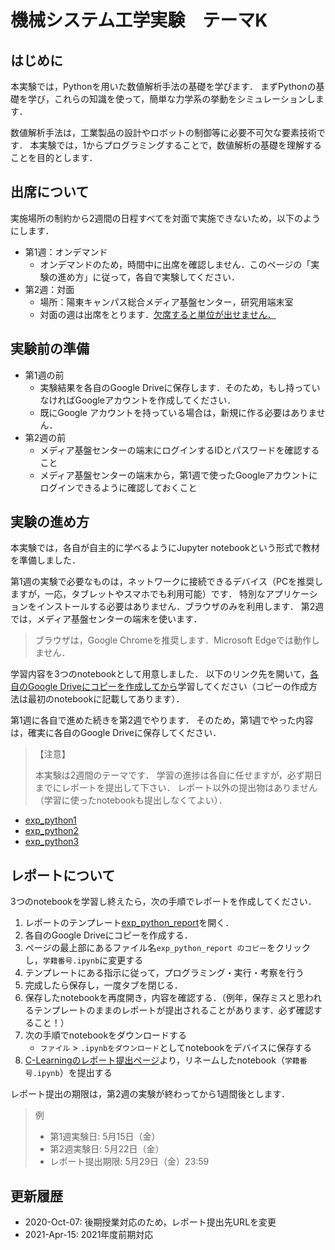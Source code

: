 # 機械システム工学実験　テーマK


## はじめに

本実験では，Pythonを用いた数値解析手法の基礎を学びます．
まずPythonの基礎を学び，これらの知識を使って，簡単な力学系の挙動をシミュレーションします．

数値解析手法は，工業製品の設計やロボットの制御等に必要不可欠な要素技術です．
本実験では，1からプログラミングすることで，数値解析の基礎を理解することを目的とします．

## 出席について

実施場所の制約から2週間の日程すべてを対面で実施できないため，以下のようにします．

- 第1週：オンデマンド
    - オンデマンドのため，時間中に出席を確認しません．このページの「実験の進め方」に従って，各自で実験してください．
- 第2週：対面
    - 場所：陽東キャンパス総合メディア基盤センター，研究用端末室
    - 対面の週は出席をとります．<u>欠席すると単位が出せません．</u>

## 実験前の準備

- 第1週の前
    - 実験結果を各自のGoogle Driveに保存します．そのため，もし持っていなければGoogleアカウントを作成してください．
    - 既にGoogle アカウントを持っている場合は，新規に作る必要はありません．
- 第2週の前
    - メディア基盤センターの端末にログインするIDとパスワードを確認すること
    - メディア基盤センターの端末から，第1週で使ったGoogleアカウントにログインできるように確認しておくこと


## 実験の進め方

本実験では，各自が自主的に学べるようにJupyter notebookという形式で教材を準備しました．

第1週の実験で必要なものは，ネットワークに接続できるデバイス（PCを推奨しますが，一応，タブレットやスマホでも利用可能）です．
特別なアプリケーションをインストールする必要はありません．ブラウザのみを利用します．
第2週では，メディア基盤センターの端末を使います．

> ブラウザは，Google Chromeを推奨します．Microsoft Edgeでは動作しません．

学習内容を3つのnotebookとして用意しました．
以下のリンク先を開いて，<u>各自のGoogle Driveにコピーを作成してから</u>学習してください（コピーの作成方法は最初のnotebookに記載してあります）．

第1週に各自で進めた続きを第2週でやります．
そのため，第1週でやった内容は，確実に各自のGoogle Driveに保存してください．

> 【注意】
>
> 本実験は2週間のテーマです．
> 学習の進捗は各自に任せますが，必ず期日までにレポートを提出して下さい．
> レポート以外の提出物はありません（学習に使ったnotebookも提出しなくてよい）．

- [exp_python1](https://colab.research.google.com/github/yyamnk/numerical-methods-py3/blob/master/exp_python1.ipynb)
- [exp_python2](https://colab.research.google.com/github/yyamnk/numerical-methods-py3/blob/master/exp_python2.ipynb)
- [exp_python3](https://colab.research.google.com/github/yyamnk/numerical-methods-py3/blob/master/exp_python3.ipynb)


## レポートについて

3つのnotebookを学習し終えたら，次の手順でレポートを作成してください．

1. レポートのテンプレート[exp_python_report](https://colab.research.google.com/github/yyamnk/numerical-methods-py3/blob/master/exp_python_report.ipynb)を開く．
2. 各自のGoogle Driveにコピーを作成する．
3. ページの最上部にあるファイル名`exp_python_report のコピー`をクリックし，`学籍番号.ipynb`に変更する
4. テンプレートにある指示に従って，プログラミング・実行・考察を行う
5. 完成したら保存し，一度タブを閉じる．
6. 保存したnotebookを再度開き，内容を確認する．（例年，保存ミスと思われるテンプレートのままのレポートが提出されることがあります．必ず確認すること！）
7. 次の手順でnotebookをダウンロードする
    - `ファイル` > `.ipynbをダウンロード`としてnotebookをデバイスに保存する
    <!--
    - PCの場合
        - `ファイル` > `.ipynbをダウンロード`としてnotebookをデバイスに保存する
    - スマホの場合
        - `ファイル` > `ドライブで探す`として，Google Drive上のnotebook一覧を開く
        - `学籍番号.ipynb`の右側にあるメニュー （縦3点リーダー, ︙）> ダウンロード としてnotebookをデバイスに保存する
    -->
8. [C-Learningのレポート提出ページ](https://udai.c-learning.jp/s/report/put/rb82895217)より，リネームしたnotebook（`学籍番号.ipynb`）を提出する

レポート提出の期限は，第2週の実験が終わってから1週間後とします．

> 例
> - 第1週実験日: 5月15日（金）
> - 第2週実験日: 5月22日（金）
> - レポート提出期限: 5月29日（金）23:59


## 更新履歴

- 2020-Oct-07: 後期授業対応のため，レポート提出先URLを変更
- 2021-Apr-15: 2021年度前期対応
